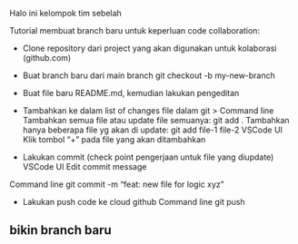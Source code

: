 Halo ini kelompok tim sebelah

Tutorial membuat branch baru untuk keperluan code collaboration:
- Clone repository dari project yang akan digunakan untuk kolaborasi (github.com)
- Buat branch baru dari main branch
    git checkout -b my-new-branch
- Buat file baru README.md, kemudian lakukan pengeditan
- Tambahkan ke dalam list of changes file dalam git > Command line 
    Tambahkan semua file atau update file semuanya: git add . 
    Tambahkan hanya beberapa file yg akan di update: git add file-1 file-2
VSCode UI
Klik tombol “+” pada file yang akan ditambahkan

- Lakukan commit (check point pengerjaan untuk file yang diupdate)
VSCode UI
Edit commit message

Command line
git commit -m “feat: new file for logic xyz”

- Lakukan push code ke cloud github
Command line
git push


bikin branch baru
- 